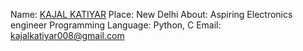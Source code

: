 Name: [KAJAL KATIYAR](https://github.com/kajalkatiyar)
Place: New Delhi
About: Aspiring Electronics engineer
Programming Language: Python, C
Email: kajalkatiyar008@gmail.com
